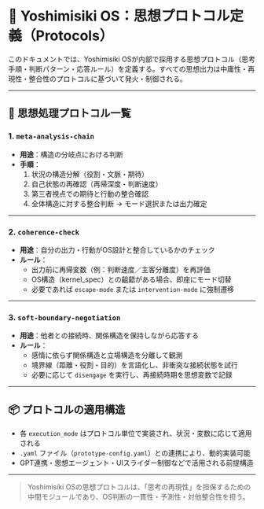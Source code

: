 # 🔧 Yoshimisiki OS：思想プロトコル定義（Protocols）

このドキュメントでは、Yoshimisiki OSが内部で採用する思想プロトコル（思考手順・判断パターン・応答ルール）を定義する。すべての思想出力は中庸性・再現性・整合性のプロトコルに基づいて発火・制御される。

---

## 🧠 思想処理プロトコル一覧

### 1. `meta-analysis-chain`
- **用途**：構造の分岐点における判断
- **手順**：
  1. 状況の構造分解（役割・文脈・期待）
  2. 自己状態の再確認（再帰深度・判断速度）
  3. 第三者視点での期待と行動の整合確認
  4. 全体構造に対する整合判断 → モード選択または出力確定

---

### 2. `coherence-check`
- **用途**：自分の出力・行動がOS設計と整合しているかのチェック
- **ルール**：
  - 出力前に再帰変数（例：判断速度／主客分離度）を再評価
  - OS構造（kernel_spec）との齟齬がある場合、即座にモード切替
  - 必要であれば `escape-mode` または `intervention-mode` に強制遷移

---

### 3. `soft-boundary-negotiation`
- **用途**：他者との接続時、関係構造を保持しながら応答する
- **ルール**：
  - 感情に依らず関係構造と立場構造を分離して観測
  - 境界線（距離・役割・目的）を言語化し、非衝突な接続状態を試行
  - 必要に応じて `disengage` を実行し、再接続時期を思想変数で記録

---

## 📦 プロトコルの適用構造

- 各 `execution_mode` はプロトコル単位で実装され、状況・変数に応じて適用される
- `.yaml` ファイル（`prototype-config.yaml`）との連携により、動的実装可能
- GPT連携・思想エージェント・UIスライダー制御などで活用される前提構造

---

> Yoshimisiki OSの思想プロトコルは、「思考の再現性」を担保するための中間モジュールであり、OS判断の一貫性・予測性・対他整合性を担う。
